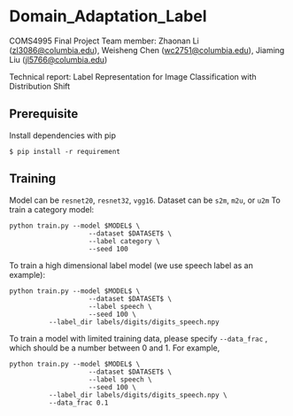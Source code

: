 # Domain_Adaptation_Label
COMS4995 Final Project
Team member: Zhaonan Li (zl3086@columbia.edu), Weisheng Chen (wc2751@columbia.edu), Jiaming Liu (jl5766@columbia.edu)

Technical report: Label Representation for Image Classification with Distribution Shift

## Prerequisite
Install dependencies with pip
```
$ pip install -r requirement
```

## Training 
Model can be ```resnet20```, ```resnet32```, ```vgg16```.
Dataset can be ```s2m```, ```m2u```, or ```u2m```
To train a category model:
```
python train.py --model $MODEL$ \
					--dataset $DATASET$ \
					--label category \
					--seed 100
```
To train a high dimensional label model (we use speech label as an example):
```
python train.py --model $MODEL$ \
					--dataset $DATASET$ \
					--label speech \
					--seed 100 \
          --label_dir labels/digits/digits_speech.npy
```
To train a model with limited training data, please specify ```--data_frac``` , which should be a number between 0 and 1.
For example,
```
python train.py --model $MODEL$ \
					--dataset $DATASET$ \
					--label speech \
					--seed 100 \
          --label_dir labels/digits/digits_speech.npy \
          --data_frac 0.1
```
